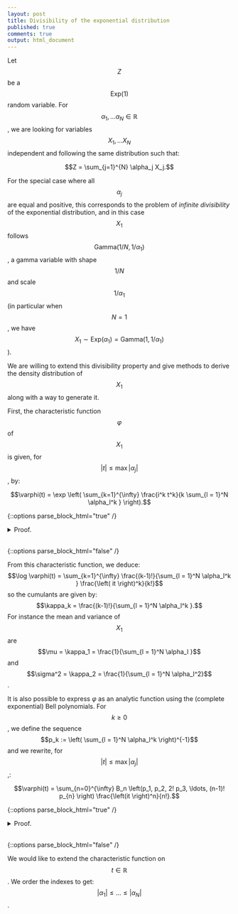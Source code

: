 ```yaml
---
layout: post
title: Divisibility of the exponential distribution
published: true
comments: true
output: html_document
---
```

<script src="https://cdn.mathjax.org/mathjax/latest/MathJax.js?config=TeX-AMS-MML_HTMLorMML" type="text/javascript"></script>

Let $$Z$$ be a $$\text{Exp}(1)$$ random variable.
For $$\alpha_1, \ldots \alpha_N \in \mathbb{R}$$, we are looking for variables $$X_1, \ldots X_N$$ independent and following the same distribution such that:

$$Z = \sum_{j=1}^{N} \alpha_j X_j.$$

For the special case where all $$\alpha_j$$ are equal and positive, this corresponds to the problem of *infinite divisibility* of the exponential distribution, and in this case $$X_1$$ follows $$\text{Gamma}(1/N, 1/\alpha_1)$$, a gamma variable with shape $$1/N$$ and scale $$1/\alpha_1$$ (in particular when $$N=1$$, we have $$X_1 \sim \text{Exp}(\alpha_1) = \text{Gamma}(1, 1/\alpha_1)$$).

We are willing to extend this divisibility property and give methods to derive the density distribution of $$X_1$$ along with a way to generate it.



First, the characteristic function $$\varphi$$ of $$X_1$$ is given, for $$\vert t \vert \leq \max \vert \alpha_j \vert$$, by:

$$\varphi(t) = \exp \left( \sum_{k=1}^{\infty} \frac{i^k t^k}{k \sum_{l = 1}^N \alpha_l^k }  \right).$$


{::options parse_block_html="true" /}

<details><summary markdown="span">Proof.</summary>
By writing $$Z = \sum_{j=1}^{N} \alpha_j X_j$$ in terms of characteristic function, we are looking for $$\varphi$$ verifying for $$t \in \mathbb{R}$$:

$$
\begin{equation}\label{expo_phi_equality}
\frac{1}{1-it} = \prod_{j=1}^{N} \varphi(\alpha_j t).
\end{equation}
$$

We express the characteristic of the exponential distribution for $$\vert t \vert \leq 1$$ as follows:

$$
\begin{align*}
\frac{1}{1-it} =& \exp \left( - \log \left( 1 - it \right) \right) \\
=& \exp \left( \sum_{k=1}^{\infty} \frac{i^kt^k}{k} \right) \\
=& \exp \left( \sum_{k=1}^{\infty} \frac{i^k t^k \sum_{j = 1}^N \alpha_j^k}{k \sum_{l = 1}^N \alpha_l^k }  \right) \\
=& \exp \left( \sum_{j = 1}^N \sum_{k=1}^{\infty} \frac{i^k t^k \alpha_j^k}{k \sum_{l = 1}^N \alpha_l^k }  \right) \\
=& \prod_{j = 1}^N \exp \left( \sum_{k=1}^{\infty} \frac{i^k \left(\alpha_j t \right)^k}{k \sum_{l = 1}^N \alpha_l^k }  \right),
\end{align*}
$$

which gives the characteristic function for $$\vert t \vert \leq \max \vert \alpha_j \vert$$:

$$\varphi(t) := \exp \left( \sum_{k=1}^{\infty} \frac{i^k t^k}{k \sum_{l = 1}^N \alpha_l^k }  \right).$$

</details>
<br/>

{::options parse_block_html="false" /}

From this characteristic function, we deduce: 
$$\log \varphi(t) = \sum_{k=1}^{\infty} \frac{(k-1)!}{\sum_{l = 1}^N \alpha_l^k } \frac{\left( it \right)^k}{k!}$$
so the cumulants are given by: $$\kappa_k = \frac{(k-1)!}{\sum_{l = 1}^N \alpha_l^k }.$$
For instance the mean and variance of $$X_1$$ are $$\mu = \kappa_1 = \frac{1}{\sum_{l = 1}^N \alpha_l }$$
and $$\sigma^2 = \kappa_2 = \frac{1}{\sum_{l = 1}^N \alpha_l^2}$$.

It is also possible to express $\varphi$ as an analytic function using the (complete exponential) Bell polynomials. For $$k \geq 0$$, we define the sequence $$p_k := \left( \sum_{l = 1}^N \alpha_l^k \right)^{-1}$$ and we rewrite, for $$\vert t \vert \leq \max \vert \alpha_j \vert$$,:

$$\varphi(t) = \sum_{n=0}^{\infty} B_n \left(p_1, p_2, 2! p_3, \ldots, (n-1)! p_{n} \right) \frac{\left(it \right)^n}{n!}.$$


{::options parse_block_html="true" /}

<details><summary markdown="span">Proof.</summary>
We further define $$q_k := (k-1)! p_k$$ and we express $\varphi$ following [Wikipedia](https://en.wikipedia.org/wiki/Bell_polynomials):

\begin{align*}
\varphi(t) =& \exp \left( \sum_{k=1}^{\infty} \frac{(k-1)!}{\sum_{l = 1}^N \alpha_l^k} \frac{\left(it \right)^k}{k!  }  \right) \\
 =& \exp \left( \sum_{k=1}^{\infty} q_k \frac{\left(it \right)^k}{k!  }  \right) \\
=& \sum_{n=0}^{\infty} B_n(q_1, q_2, q_3, \ldots, q_n) \frac{\left(it \right)^n}{n!} \\
=& \sum_{n=0}^{\infty} B_n \left(p_1, p_2, 2! p_3, \ldots, (n-1)! p_{n} \right) \frac{\left(it \right)^n}{n!}.
\end{align*}

</details>
<br/>

{::options parse_block_html="false" /}

We would like to extend the characteristic function on $$t \in \mathbb{R}$$. We order the indexes to get: $$\vert \alpha_1 \vert \leq \ldots \leq \vert \alpha_N \vert$$.



